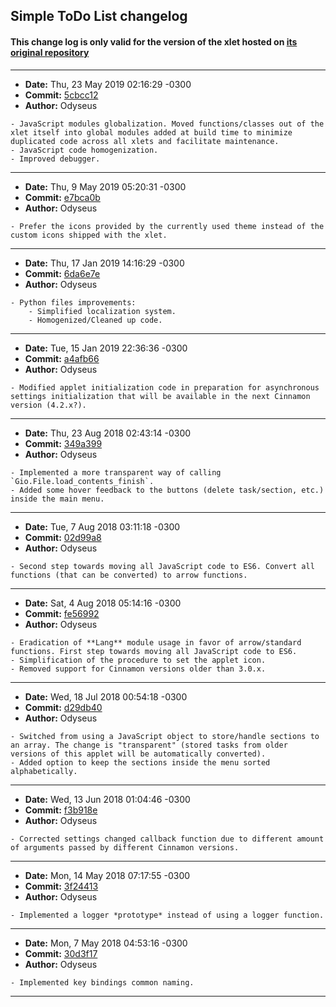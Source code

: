 ## Simple ToDo List changelog

#### This change log is only valid for the version of the xlet hosted on [its original repository](https://gitlab.com/Odyseus/CinnamonTools)

***

- **Date:** Thu, 23 May 2019 02:16:29 -0300
- **Commit:** [5cbcc12](https://gitlab.com/Odyseus/CinnamonTools/commit/5cbcc12)
- **Author:** Odyseus

```
- JavaScript modules globalization. Moved functions/classes out of the xlet itself into global modules added at build time to minimize duplicated code across all xlets and facilitate maintenance.
- JavaScript code homogenization.
- Improved debugger.

```

***

- **Date:** Thu, 9 May 2019 05:20:31 -0300
- **Commit:** [e7bca0b](https://gitlab.com/Odyseus/CinnamonTools/commit/e7bca0b)
- **Author:** Odyseus

```
- Prefer the icons provided by the currently used theme instead of the custom icons shipped with the xlet.

```

***

- **Date:** Thu, 17 Jan 2019 14:16:29 -0300
- **Commit:** [6da6e7e](https://gitlab.com/Odyseus/CinnamonTools/commit/6da6e7e)
- **Author:** Odyseus

```
- Python files improvements:
    - Simplified localization system.
    - Homogenized/Cleaned up code.

```

***

- **Date:** Tue, 15 Jan 2019 22:36:36 -0300
- **Commit:** [a4afb66](https://gitlab.com/Odyseus/CinnamonTools/commit/a4afb66)
- **Author:** Odyseus

```
- Modified applet initialization code in preparation for asynchronous settings initialization that will be available in the next Cinnamon version (4.2.x?).

```

***

- **Date:** Thu, 23 Aug 2018 02:43:14 -0300
- **Commit:** [349a399](https://gitlab.com/Odyseus/CinnamonTools/commit/349a399)
- **Author:** Odyseus

```
- Implemented a more transparent way of calling `Gio.File.load_contents_finish`.
- Added some hover feedback to the buttons (delete task/section, etc.) inside the main menu.

```

***

- **Date:** Tue, 7 Aug 2018 03:11:18 -0300
- **Commit:** [02d99a8](https://gitlab.com/Odyseus/CinnamonTools/commit/02d99a8)
- **Author:** Odyseus

```
- Second step towards moving all JavaScript code to ES6. Convert all functions (that can be converted) to arrow functions.

```

***

- **Date:** Sat, 4 Aug 2018 05:14:16 -0300
- **Commit:** [fe56992](https://gitlab.com/Odyseus/CinnamonTools/commit/fe56992)
- **Author:** Odyseus

```
- Eradication of **Lang** module usage in favor of arrow/standard functions. First step towards moving all JavaScript code to ES6.
- Simplification of the procedure to set the applet icon.
- Removed support for Cinnamon versions older than 3.0.x.

```

***

- **Date:** Wed, 18 Jul 2018 00:54:18 -0300
- **Commit:** [d29db40](https://gitlab.com/Odyseus/CinnamonTools/commit/d29db40)
- **Author:** Odyseus

```
- Switched from using a JavaScript object to store/handle sections to an array. The change is "transparent" (stored tasks from older versions of this applet will be automatically converted).
- Added option to keep the sections inside the menu sorted alphabetically.

```

***

- **Date:** Wed, 13 Jun 2018 01:04:46 -0300
- **Commit:** [f3b918e](https://gitlab.com/Odyseus/CinnamonTools/commit/f3b918e)
- **Author:** Odyseus

```
- Corrected settings changed callback function due to different amount of arguments passed by different Cinnamon versions.

```

***

- **Date:** Mon, 14 May 2018 07:17:55 -0300
- **Commit:** [3f24413](https://gitlab.com/Odyseus/CinnamonTools/commit/3f24413)
- **Author:** Odyseus

```
- Implemented a logger *prototype* instead of using a logger function.

```

***

- **Date:** Mon, 7 May 2018 04:53:16 -0300
- **Commit:** [30d3f17](https://gitlab.com/Odyseus/CinnamonTools/commit/30d3f17)
- **Author:** Odyseus

```
- Implemented key bindings common naming.

```

***
